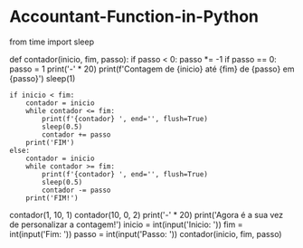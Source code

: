 # Accountant-Function-in-Python

from time import sleep

def contador(inicio, fim, passo):
    if passo < 0:
        passo *= -1
    if passo == 0:
        passo = 1
    print('-' * 20)
    print(f'Contagem de {inicio} até {fim} de {passo} em {passo}')
    sleep(1)

    if inicio < fim:
        contador = inicio
        while contador <= fim:
            print(f'{contador} ', end='', flush=True)
            sleep(0.5)
            contador += passo
        print('FIM')
    else:
        contador = inicio
        while contador >= fim:
            print(f'{contador} ', end='', flush=True)
            sleep(0.5)
            contador -= passo
        print('FIM!')

contador(1, 10, 1)
contador(10, 0, 2)
print('-' * 20)
print('Agora é a sua vez de personalizar a contagem!')
inicio = int(input('Inicio: '))
fim = int(input('Fim:    '))
passo = int(input('Passo:  '))
contador(inicio, fim, passo)
